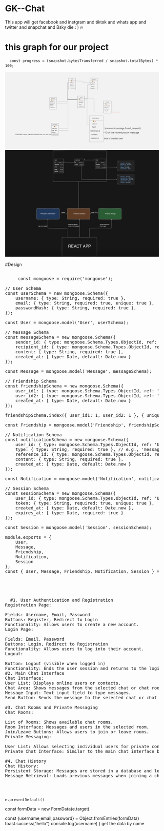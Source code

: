 # GK--Chat
This app will get facebook and instgram and tiktok and whats app and twitter and snapchat and Bsky die : ) 🔥

# this graph for our project
      const progress = (snapshot.bytesTransferred / snapshot.totalBytes) * 100;
   
<img src="graph.png"/>
<img src="reacApp.PNG"/>

#Design
 <pre>

     const mongoose = require('mongoose');

// User Schema
const userSchema = new mongoose.Schema({
    username: { type: String, required: true },
    email: { type: String, required: true, unique: true },
    passwordHash: { type: String, required: true },
});

const User = mongoose.model('User', userSchema);

// Message Schema
const messageSchema = new mongoose.Schema({
    sender_id: { type: mongoose.Schema.Types.ObjectId, ref: 'User', required: true },
    recipient_id: { type: mongoose.Schema.Types.ObjectId, ref: 'User', required: true },
    content: { type: String, required: true },
    created_at: { type: Date, default: Date.now }
});

const Message = mongoose.model('Message', messageSchema);

// Friendship Schema
const friendshipSchema = new mongoose.Schema({
    user_id1: { type: mongoose.Schema.Types.ObjectId, ref: 'User', required: true },
    user_id2: { type: mongoose.Schema.Types.ObjectId, ref: 'User', required: true },
    created_at: { type: Date, default: Date.now }
});

friendshipSchema.index({ user_id1: 1, user_id2: 1 }, { unique: true }); // Ensure unique friendships

const Friendship = mongoose.model('Friendship', friendshipSchema);

// Notification Schema
const notificationSchema = new mongoose.Schema({
    user_id: { type: mongoose.Schema.Types.ObjectId, ref: 'User', required: true },
    type: { type: String, required: true }, // e.g., 'message', 'friend_request'
    reference_id: { type: mongoose.Schema.Types.ObjectId, required: true }, // e.g., message ID or post ID
    content: { type: String, required: true },
    created_at: { type: Date, default: Date.now }
});

const Notification = mongoose.model('Notification', notificationSchema);

// Session Schema
const sessionSchema = new mongoose.Schema({
    user_id: { type: mongoose.Schema.Types.ObjectId, ref: 'User', required: true },
    token: { type: String, required: true, unique: true },
    created_at: { type: Date, default: Date.now },
    expires_at: { type: Date, required: true }
});

const Session = mongoose.model('Session', sessionSchema);

module.exports = {
    User,
    Message,
    Friendship,
    Notification,
    Session
};
const { User, Message, Friendship, Notification, Session } = require('../models');

     
 </pre>



 <pre>

  #1. User Authentication and Registration
Registration Page:

Fields: Username, Email, Password
Buttons: Register, Redirect to Login
Functionality: Allows users to create a new account.
Login Page:

Fields: Email, Password
Buttons: Login, Redirect to Registration
Functionality: Allows users to log into their account.
Logout:

Button: Logout (visible when logged in)
Functionality: Ends the user session and returns to the login page.
#2. Main Chat Interface
Chat Interface:
User List: Displays online users or contacts.
Chat Area: Shows messages from the selected chat or chat room.
Message Input: Text input field to type messages.
Send Button: Sends the message to the selected chat or chat room.

#3. Chat Rooms and Private Messaging
Chat Rooms:

List of Rooms: Shows available chat rooms.
Room Interface: Messages and users in the selected room.
Join/Leave Buttons: Allows users to join or leave rooms.
Private Messaging:

User List: Allows selecting individual users for private conversations.
Private Chat Interface: Similar to the main chat interface but specific to the selected user.

#4. Chat History
Chat History:
Persistent Storage: Messages are stored in a database and loaded when the user revisits the chat or logs in.
Message Retrieval: Loads previous messages when joining a chat room or private conversation.

  
 </pre>
    e.preventDefault()
 const formData = new FormData(e.target)

 const {username,email,password} = Object.fromEntries(formData)
    toast.success("hello")
    console.log(username)
} get the data by name 

